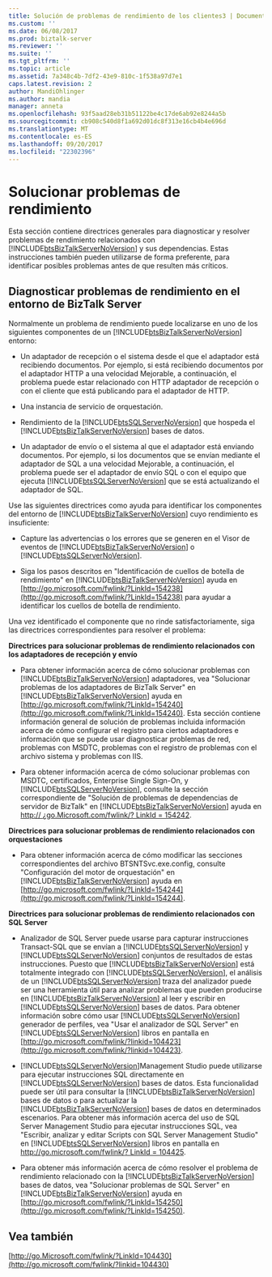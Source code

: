 ```yaml
---
title: Solución de problemas de rendimiento de los clientes3 | Documentos de Microsoft
ms.custom: ''
ms.date: 06/08/2017
ms.prod: biztalk-server
ms.reviewer: ''
ms.suite: ''
ms.tgt_pltfrm: ''
ms.topic: article
ms.assetid: 7a348c4b-7df2-43e9-810c-1f538a97d7e1
caps.latest.revision: 2
author: MandiOhlinger
ms.author: mandia
manager: anneta
ms.openlocfilehash: 93f5aad28eb31b51122be4c17de6ab92e8244a5b
ms.sourcegitcommit: cb908c540d8f1a692d01dc8f313e16cb4b4e696d
ms.translationtype: MT
ms.contentlocale: es-ES
ms.lasthandoff: 09/20/2017
ms.locfileid: "22302396"
---
```

# <a name="troubleshooting-performance-issues"></a>Solucionar problemas de rendimiento
Esta sección contiene directrices generales para diagnosticar y resolver problemas de rendimiento relacionados con [!INCLUDE[btsBizTalkServerNoVersion](../includes/btsbiztalkservernoversion-md.md)] y sus dependencias. Estas instrucciones también pueden utilizarse de forma preferente, para identificar posibles problemas antes de que resulten más críticos.  
  
## <a name="diagnosing-performance-problems-in-the-biztalk-server-environment"></a>Diagnosticar problemas de rendimiento en el entorno de BizTalk Server  
 Normalmente un problema de rendimiento puede localizarse en uno de los siguientes componentes de un [!INCLUDE[btsBizTalkServerNoVersion](../includes/btsbiztalkservernoversion-md.md)] entorno:  
  
-   Un adaptador de recepción o el sistema desde el que el adaptador está recibiendo documentos. Por ejemplo, si está recibiendo documentos por el adaptador HTTP a una velocidad Mejorable, a continuación, el problema puede estar relacionado con HTTP adaptador de recepción o con el cliente que está publicando para el adaptador de HTTP.  
  
-   Una instancia de servicio de orquestación.  
  
-   Rendimiento de la [!INCLUDE[btsSQLServerNoVersion](../includes/btssqlservernoversion-md.md)] que hospeda el [!INCLUDE[btsBizTalkServerNoVersion](../includes/btsbiztalkservernoversion-md.md)] bases de datos.  
  
-   Un adaptador de envío o el sistema al que el adaptador está enviando documentos. Por ejemplo, si los documentos que se envían mediante el adaptador de SQL a una velocidad Mejorable, a continuación, el problema puede ser el adaptador de envío SQL o con el equipo que ejecuta [!INCLUDE[btsSQLServerNoVersion](../includes/btssqlservernoversion-md.md)] que se está actualizando el adaptador de SQL.  
  
 Use las siguientes directrices como ayuda para identificar los componentes del entorno de [!INCLUDE[btsBizTalkServerNoVersion](../includes/btsbiztalkservernoversion-md.md)] cuyo rendimiento es insuficiente:  
  
-   Capture las advertencias o los errores que se generen en el Visor de eventos de [!INCLUDE[btsBizTalkServerNoVersion](../includes/btsbiztalkservernoversion-md.md)] o [!INCLUDE[btsSQLServerNoVersion](../includes/btssqlservernoversion-md.md)].  
  
-   Siga los pasos descritos en "Identificación de cuellos de botella de rendimiento" en [!INCLUDE[btsBizTalkServerNoVersion](../includes/btsbiztalkservernoversion-md.md)] ayuda en [http://go.microsoft.com/fwlink/?LinkId=154238](http://go.microsoft.com/fwlink/?LinkId=154238) para ayudar a identificar los cuellos de botella de rendimiento.  
  
 Una vez identificado el componente que no rinde satisfactoriamente, siga las directrices correspondientes para resolver el problema:  
  
 **Directrices para solucionar problemas de rendimiento relacionados con los adaptadores de recepción y envío**  
  
-   Para obtener información acerca de cómo solucionar problemas con [!INCLUDE[btsBizTalkServerNoVersion](../includes/btsbiztalkservernoversion-md.md)] adaptadores, vea "Solucionar problemas de los adaptadores de BizTalk Server" en [!INCLUDE[btsBizTalkServerNoVersion](../includes/btsbiztalkservernoversion-md.md)] ayuda en [http://go.microsoft.com/fwlink/?LinkId=154240](http://go.microsoft.com/fwlink/?LinkId=154240). Esta sección contiene información general de solución de problemas incluida información acerca de cómo configurar el registro para ciertos adaptadores e información que se puede usar diagnosticar problemas de red, problemas con MSDTC, problemas con el registro de problemas con el archivo sistema y problemas con IIS.  
  
-   Para obtener información acerca de cómo solucionar problemas con MSDTC, certificados, Enterprise Single Sign-On, y [!INCLUDE[btsSQLServerNoVersion](../includes/btssqlservernoversion-md.md)], consulte la sección correspondiente de "Solución de problemas de dependencias de servidor de BizTalk" en [!INCLUDE[btsBizTalkServerNoVersion](../includes/btsbiztalkservernoversion-md.md)] ayuda en [http:// ¿go.Microsoft.com/fwlink/? LinkId = 154242](http://go.microsoft.com/fwlink/?LinkId=154242).  
  
 **Directrices para solucionar problemas de rendimiento relacionados con orquestaciones**  
  
-   Para obtener información acerca de cómo modificar las secciones correspondientes del archivo BTSNTSvc.exe.config, consulte "Configuración del motor de orquestación" en [!INCLUDE[btsBizTalkServerNoVersion](../includes/btsbiztalkservernoversion-md.md)] ayuda en [http://go.microsoft.com/fwlink/?LinkId=154244](http://go.microsoft.com/fwlink/?LinkId=154244).  
  
 **Directrices para solucionar problemas de rendimiento relacionados con SQL Server**  
  
-   Analizador de SQL Server puede usarse para capturar instrucciones Transact-SQL que se envían a [!INCLUDE[btsSQLServerNoVersion](../includes/btssqlservernoversion-md.md)] y [!INCLUDE[btsSQLServerNoVersion](../includes/btssqlservernoversion-md.md)] conjuntos de resultados de estas instrucciones. Puesto que [!INCLUDE[btsBizTalkServerNoVersion](../includes/btsbiztalkservernoversion-md.md)] está totalmente integrado con [!INCLUDE[btsSQLServerNoVersion](../includes/btssqlservernoversion-md.md)], el análisis de un [!INCLUDE[btsSQLServerNoVersion](../includes/btssqlservernoversion-md.md)] traza del analizador puede ser una herramienta útil para analizar problemas que pueden producirse en [!INCLUDE[btsBizTalkServerNoVersion](../includes/btsbiztalkservernoversion-md.md)] al leer y escribir en [!INCLUDE[btsSQLServerNoVersion](../includes/btssqlservernoversion-md.md)] bases de datos. Para obtener información sobre cómo usar [!INCLUDE[btsSQLServerNoVersion](../includes/btssqlservernoversion-md.md)] generador de perfiles, vea "Usar el analizador de SQL Server" en [!INCLUDE[btsSQLServerNoVersion](../includes/btssqlservernoversion-md.md)] libros en pantalla en [http://go.microsoft.com/fwlink/?linkid=104423](http://go.microsoft.com/fwlink/?linkid=104423).  
  
-   [!INCLUDE[btsSQLServerNoVersion](../includes/btssqlservernoversion-md.md)]Management Studio puede utilizarse para ejecutar instrucciones SQL directamente en [!INCLUDE[btsSQLServerNoVersion](../includes/btssqlservernoversion-md.md)] bases de datos. Esta funcionalidad puede ser útil para consultar la [!INCLUDE[btsBizTalkServerNoVersion](../includes/btsbiztalkservernoversion-md.md)] bases de datos o para actualizar la [!INCLUDE[btsBizTalkServerNoVersion](../includes/btsbiztalkservernoversion-md.md)] bases de datos en determinados escenarios. Para obtener más información acerca del uso de SQL Server Management Studio para ejecutar instrucciones SQL, vea "Escribir, analizar y editar Scripts con SQL Server Management Studio" en [!INCLUDE[btsSQLServerNoVersion](../includes/btssqlservernoversion-md.md)] libros en pantalla en [http://go.microsoft.com/fwlink/? LinkId = 104425](http://go.microsoft.com/fwlink/?linkid=104425).  
  
-   Para obtener más información acerca de cómo resolver el problema de rendimiento relacionado con la [!INCLUDE[btsBizTalkServerNoVersion](../includes/btsbiztalkservernoversion-md.md)] bases de datos, vea "Solucionar problemas de SQL Server" en [!INCLUDE[btsBizTalkServerNoVersion](../includes/btsbiztalkservernoversion-md.md)] ayuda en [http://go.microsoft.com/fwlink/?LinkId=154250](http://go.microsoft.com/fwlink/?LinkId=154250).  
  
## <a name="see-also"></a>Vea también  
 [http://go.Microsoft.com/fwlink/?LinkId=104430](http://go.microsoft.com/fwlink/?linkid=104430)